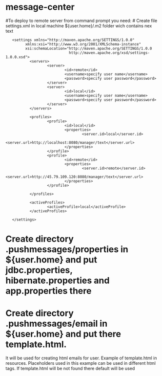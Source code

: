 # message-center
 #To deploy to remote server from command prompt you need:
    # Create file settings.xml in local machine ${user.home}/.m2 folder wich contains nex text
    
       <settings xmlns="http://maven.apache.org/SETTINGS/1.0.0"
             xmlns:xsi="http://www.w3.org/2001/XMLSchema-instance"
             xsi:schemaLocation="http://maven.apache.org/SETTINGS/1.0.0
                                 http://maven.apache.org/xsd/settings-1.0.0.xsd">
               <servers>
                       <server>
                               <id>remote</id>
                               <username>specify user name</username>
                               <password>specify user password</password>
                       </server>
                       <server>
                               <id>local</id>
                               <username>specify user name</username>
                               <password>specify user password</password>
                       </server>
               </servers>
       
               <profiles>
                       <profile>
                               <id>local</id>
                               <properties>
                                       <server.id>local</server.id>
                                       <server.url>http://localhost:8080/manager/text</server.url>
                               </properties>
                       </profile>
                       <profile>
                               <id>remote</id>
                               <properties>
                                       <server.id>remote</server.id>
                                       <server.url>http://45.79.109.120:8080/manager/text</server.url>
                               </properties>
                       </profile>
       
               </profiles>
       
               <activeProfiles>
                       <activeProfile>local</activeProfile>
               </activeProfiles>
       
       </settings>
    
 # Create directory .pushmessages/properties in ${user.home} and put jdbc.properties,  hibernate.properties and app.properties there
 # Create directory .pushmessages/email in ${user.home} and put there template.html.
   It will be used for creating html emails for user. Example of template.html in resources.
   Placeholders used in this example can be used in different html tags.
   If template.html will be not found there default will be used

